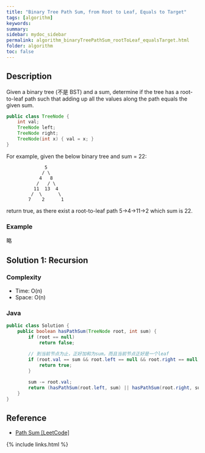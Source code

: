 ```yaml
---
title: "Binary Tree Path Sum, from Root to Leaf, Equals to Target"
tags: [algorithm]
keywords:
summary:
sidebar: mydoc_sidebar
permalink: algorithm_binaryTreePathSum_rootToLeaf_equalsTarget.html
folder: algorithm
toc: false
---
```


## Description
Given a binary tree (不是 BST) and a sum, 
determine if the tree has a root-to-leaf path such that adding up all the values along the path equals the given sum.
```java
public class TreeNode {
    int val;
    TreeNode left;
    TreeNode right;
    TreeNode(int x) { val = x; }
}
```
For example, given the below binary tree and sum = 22:
```
              5
             / \
            4   8
           /   / \
          11  13  4
         /  \      \
        7    2      1
```
return true, as there exist a root-to-leaf path 5->4->11->2 which sum is 22.

### Example
略

## Solution 1: Recursion

### Complexity
* Time: O(n)
* Space: O(n)

### Java
```java
public class Solution {
    public boolean hasPathSum(TreeNode root, int sum) {
        if (root == null)
            return false;
        
        // 到当前节点为止，正好加和为sum。而且当前节点正好是一个leaf
        if (root.val == sum && root.left == null && root.right == null) {
            return true;
        }

        sum -= root.val;
        return (hasPathSum(root.left, sum) || hasPathSum(root.right, sum));
    }
}
```

## Reference
* [Path Sum [LeetCode]]()

{% include links.html %}
